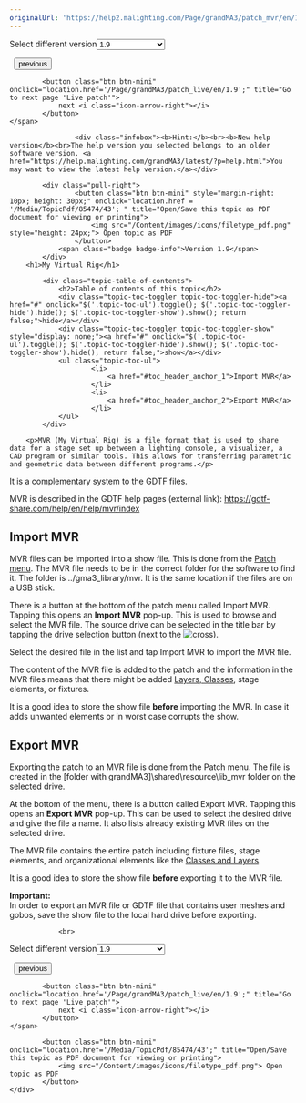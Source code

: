```yaml
---
originalUrl: 'https://help2.malighting.com/Page/grandMA3/patch_mvr/en/1.9'
---
```


<div class="topic-navigation">

<div class="pull-right">
	<span class="pull-left">


<div class="pull-left">
<form action="/Topic/SetCurrentVersionNumber" class="form-inline" id="frmTagSelector" method="post">	<span class="form-mini">
		<div class="input-prepend"><span class="add-on">Select different version</span><select autocomplete="off" id="versionNumberId" name="versionNumberId" onchange="$(this).closest('#frmTagSelector').submit();" style="width: 120px;"><option value="">- latest -</option>
<option value="10">1.0</option>
<option value="32">1.1</option>
<option value="35">1.2</option>
<option value="36">1.3</option>
<option value="37">1.4</option>
<option value="38">1.5</option>
<option value="39">1.6</option>
<option value="40">1.7</option>
<option value="42">1.8</option>
<option selected="selected" value="43">1.9</option>
<option value="44">2.0</option>
</select></div>
		<input data-val="true" data-val-number="The field Int32 must be a number." data-val-required="The Int32 field is required." id="ProductId" name="ProductId" type="hidden" value="16">
		<input id="CurrentGuid" name="CurrentGuid" type="hidden" value="c9a9fe9f-a9fd-44c0-9a8a-128f74b2837f">
	</span>
</form></div>&nbsp;	</span>
	<span class="pull-right" style="white-space: nowrap;">
			<button class="btn btn-mini" onclick="location.href='/Page/grandMA3/patch_add_multipatch/en/1.9'; " title="Go to previous page 'Add multipatch fixtures'">
				<i class="icon-arrow-left"></i> previous
			</button>

			<button class="btn btn-mini" onclick="location.href='/Page/grandMA3/patch_live/en/1.9';" title="Go to next page 'Live patch'">
				next <i class="icon-arrow-right"></i> 
			</button>
	</span>
</div>
<div class="clear-fix" style="margin-bottom: 10px"></div>
</div>

					<div class="infobox"><b>Hint:</b><br><b>New help version</b><br>The help version you selected belongs to an older software version. <a href="https://help.malighting.com/grandMA3/latest/?p=help.html">You may want to view the latest help version.</a></div>

			<div class="pull-right">
					<button class="btn btn-mini" style="margin-right: 10px; height: 30px;" onclick="location.href = '/Media/TopicPdf/85474/43'; " title="Open/Save this topic as PDF document for viewing or printing">
						<img src="/Content/images/icons/filetype_pdf.png" style="height: 24px;"> Open topic as PDF
					</button>
				<span class="badge badge-info">Version 1.9</span>
			</div>
		<h1>My Virtual Rig</h1>

			<div class="topic-table-of-contents">
				<h2>Table of contents of this topic</h2>
				<div class="topic-toc-toggler topic-toc-toggler-hide"><a href="#" onclick="$('.topic-toc-ul').toggle(); $('.topic-toc-toggler-hide').hide(); $('.topic-toc-toggler-show').show(); return false;">hide</a></div>
				<div class="topic-toc-toggler topic-toc-toggler-show" style="display: none;"><a href="#" onclick="$('.topic-toc-ul').toggle(); $('.topic-toc-toggler-hide').show(); $('.topic-toc-toggler-show').hide(); return false;">show</a></div>
				<ul class="topic-toc-ul">
						<li>
							<a href="#toc_header_anchor_1">Import MVR</a>
						</li>
						<li>
							<a href="#toc_header_anchor_2">Export MVR</a>
						</li>
				</ul>
			</div>

		<p>MVR (My Virtual Rig) is a file format that is used to share data for a stage set up between a lighting console, a visualizer, a CAD program or similar tools. This allows for transferring parametric and geometric data between different programs.</p>

<p>It is a complementary system to the GDTF files.</p>

<p>MVR is described in the GDTF help pages (external link): <a href="https://gdtf-share.com/help/en/help/mvr/index.html">https://gdtf-share.com/help/en/help/mvr/index</a></p>

<a name="toc_header_anchor_1" id="toc_header_anchor_1" class="topic-toc-item"></a><h2>Import MVR</h2>

<p>MVR files can be imported into a show file. This is done from the <a href="/Topic/93b44178-cd31-48a6-b8a4-f8d694fa0a6a">Patch menu</a>. The MVR file needs to be in the correct folder for the software to find it. The folder is ../gma3_library/mvr. It is the same location if the files are on a USB stick.</p>

<p>There is a button at the bottom of the patch menu called Import MVR. Tapping this opens an <strong>Import MVR</strong> pop-up. This is used to browse and select the MVR file. The source drive can be selected in the title bar by tapping the drive selection button (next to the <img alt="cross" src="/Media/Mlg/cross.png">).</p>

<p>Select the desired file in the list and tap <span class="softkey">Import MVR</span> to import the MVR file.</p>

<p>The content of the MVR file is added to the patch and the information in the MVR files means that there might be added <a href="/Topic/86e123e7-9b89-4987-abfc-0dfe4cff1fb9">Layers, Classes</a>, stage elements, or fixtures.</p>

<p>It is a good idea to store the show file <strong>before</strong> importing the MVR. In case it adds unwanted elements or in worst case corrupts the show.</p>

<a name="toc_header_anchor_2" id="toc_header_anchor_2" class="topic-toc-item"></a><h2>Export MVR</h2>

<p>Exporting the patch to an MVR file is done from the Patch menu. The file is created in the [folder with grandMA3]\shared\resource\lib_mvr folder on the selected drive.</p>

<p>At the bottom of the menu, there is a button called <span class="softkey">Export MVR</span>. Tapping this opens an <strong>Export MVR</strong> pop-up. This can be used to select the desired drive and give the file a name. It also lists already existing MVR files on the selected drive.</p>

<p>The MVR file contains the entire patch including fixture files, stage elements, and organizational elements like the <a href="/Topic/86e123e7-9b89-4987-abfc-0dfe4cff1fb9">Classes and Layers</a>.</p>

<p>It is a good idea to store the show file <strong>before</strong> exporting it to the MVR file.</p>

<div class="important"><strong>Important:</strong><br>
In order to export an MVR file or GDTF file that contains user meshes and gobos, save the show file to the local hard drive before exporting.</div>


				<br>
<div class="topic-navigation">

<div class="pull-right">
	<span class="pull-left">


<div class="pull-left">
<form action="/Topic/SetCurrentVersionNumber" class="form-inline" id="frmTagSelector" method="post">	<span class="form-mini">
		<div class="input-prepend"><span class="add-on">Select different version</span><select autocomplete="off" id="versionNumberId" name="versionNumberId" onchange="$(this).closest('#frmTagSelector').submit();" style="width: 120px;"><option value="">- latest -</option>
<option value="10">1.0</option>
<option value="32">1.1</option>
<option value="35">1.2</option>
<option value="36">1.3</option>
<option value="37">1.4</option>
<option value="38">1.5</option>
<option value="39">1.6</option>
<option value="40">1.7</option>
<option value="42">1.8</option>
<option selected="selected" value="43">1.9</option>
<option value="44">2.0</option>
</select></div>
		<input data-val="true" data-val-number="The field Int32 must be a number." data-val-required="The Int32 field is required." id="ProductId" name="ProductId" type="hidden" value="16">
		<input id="CurrentGuid" name="CurrentGuid" type="hidden" value="c9a9fe9f-a9fd-44c0-9a8a-128f74b2837f">
	</span>
</form></div>&nbsp;	</span>
	<span class="pull-right" style="white-space: nowrap;">
			<button class="btn btn-mini" onclick="location.href='/Page/grandMA3/patch_add_multipatch/en/1.9'; " title="Go to previous page 'Add multipatch fixtures'">
				<i class="icon-arrow-left"></i> previous
			</button>

			<button class="btn btn-mini" onclick="location.href='/Page/grandMA3/patch_live/en/1.9';" title="Go to next page 'Live patch'">
				next <i class="icon-arrow-right"></i> 
			</button>
	</span>
</div>
	<div class="clear-fix"></div>
	<div class="pull-right">
	
			<button class="btn btn-mini" onclick="location.href='/Media/TopicPdf/85474/43';" title="Open/Save this topic as PDF document for viewing or printing">
				<img src="/Content/images/icons/filetype_pdf.png"> Open topic as PDF
			</button>
	</div>
<div class="clear-fix" style="margin-bottom: 10px"></div>
</div>

	
